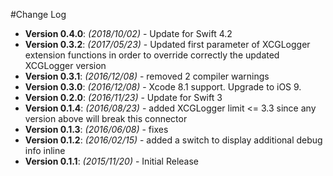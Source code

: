 #Change Log
* **Version 0.4.0**: *(2018/10/02)* - Update for Swift 4.2
* **Version 0.3.2**: *(2017/05/23)* - Updated first parameter of XCGLogger extension functions in order to override correctly the updated XCGLogger version
* **Version 0.3.1**: *(2016/12/08)* - removed 2 compiler warnings
* **Version 0.3.0**: *(2016/12/08)* - Xcode 8.1 support. Upgrade to iOS 9.
* **Version 0.2.0**: *(2016/11/23)* - Update for Swift 3
* **Version 0.1.4**: *(2016/08/23)* - added XCGLogger limit <= 3.3 since any version above will break this connector
* **Version 0.1.3**: *(2016/06/08)* - fixes
* **Version 0.1.2**: *(2016/02/15)* - added a switch to display additional debug info inline
* **Version 0.1.1**: *(2015/11/20)* - Initial Release
